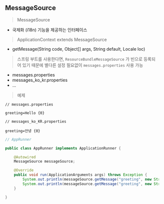 ## MessageSource

> MessageSource

- 국제화 (i18n) 기능을 제공하는 인터페이스

> ApplicationContext extends MessageSource

- getMessage(String code, Object[] args, String default, Locale loc)

> 스프링 부트를 사용한다면, `ResourceBundleMessageSource` 가 빈으로 등록되어 있기 때문에 별다른 설정 필요없이 `messages.properties` 사용 가능

- messages.properties
- messages_ko_kr.properties
- ...

> 예제

````properties
// messages.properties

greeting=Hello {0}
````

````properties
// messages_ko_KR.properties

greeting=안녕 {0}
````

````java
// AppRunner

public class AppRunner implements ApplicationRunner {

    @Autowired
    MessageSource messageSource;

    @Override
    public void run(ApplicationArguments args) throws Exception {
        System.out.println(messageSource.getMessage("greeting", new String[]{"spring"}, Locale.KOREA)); // '안녕 spring' 출력
        System.out.println(messageSource.getMessage("greeting", new String[]{"spring"}, Locale.getDefault())); // 'Hello spring' 출력
    }

}
````
